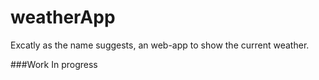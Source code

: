 # weatherApp
Excatly as the name suggests, an web-app to show the current weather.

###Work In progress
